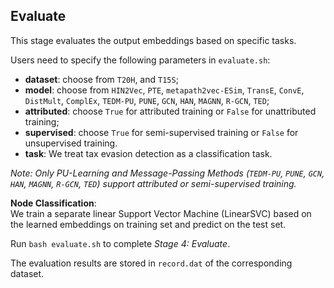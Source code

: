 ## Evaluate

This stage evaluates the output embeddings based on specific tasks.

Users need to specify the following parameters in ```evaluate.sh```:
- **dataset**: choose from ```T20H```, and ```T15S```;
- **model**: choose from ```HIN2Vec```, ```PTE```, ```metapath2vec-ESim```, ```TransE```, ```ConvE```, ```DistMult```, ```ComplEx```, ```TEDM-PU```, ```PUNE```, ```GCN```, ```HAN```, ```MAGNN```, ```R-GCN```, ```TED```;
- **attributed**: choose ```True``` for attributed training or ```False``` for unattributed training;
- **supervised**: choose ```True``` for semi-supervised training or ```False``` for unsupervised training.
- **task**: We treat tax evasion detection as a classification task.

*Note: Only PU-Learning and Message-Passing Methods (```TEDM-PU```, ```PUNE```, ```GCN```, ```HAN```, ```MAGNN```, ```R-GCN```, ```TED```) support attributed or semi-supervised training.* <br /> 

**Node Classification**: <br /> 
We train a separate linear Support Vector Machine (LinearSVC) based on the learned embeddings on training set and predict on the test set.


Run ```bash evaluate.sh``` to complete *Stage 4: Evaluate*.

The evaluation results are stored in ```record.dat``` of the corresponding dataset. 